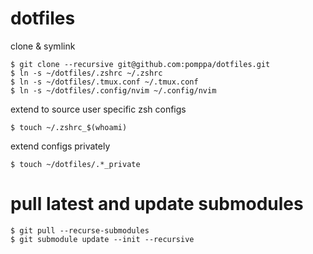 # dotfiles

clone & symlink
```
$ git clone --recursive git@github.com:pomppa/dotfiles.git
$ ln -s ~/dotfiles/.zshrc ~/.zshrc
$ ln -s ~/dotfiles/.tmux.conf ~/.tmux.conf
$ ln -s ~/dotfiles/.config/nvim ~/.config/nvim
```

extend to source user specific zsh configs
```
$ touch ~/.zshrc_$(whoami)
```

extend configs privately
```
$ touch ~/dotfiles/.*_private
```

# pull latest and update submodules
```
$ git pull --recurse-submodules
$ git submodule update --init --recursive
```
